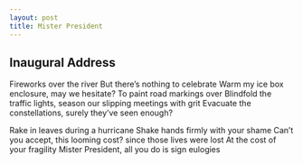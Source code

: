 ```yaml
---
layout: post
title: Mister President
---
```


## Inaugural Address

Fireworks over the river
But there’s nothing to celebrate
Warm my ice box enclosure, may we
hesitate? To paint road markings over
Blindfold the traffic lights, season
our slipping meetings with grit
Evacuate the constellations, surely they’ve seen enough?

Rake in leaves during a hurricane
Shake hands firmly with your shame
Can’t you accept, this looming cost? since those
lives were lost
At the cost of your fragility
Mister President, all you do is sign eulogies
